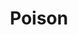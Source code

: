 ---
title: "Poison"
summary: "Hair / Glam Metal band from Mechanicsburg, Pennsylvania . Poison is well known success in the mid 1980s to early 1990s. A few iconic songs by Poison are ''Nothin' But a Good Time'' and ''Every Rose Has Its Thorn'', which both appeared on the album . Fan club: Matt Smith of was a member of Poison before they got signed."
image: "poison.jpg"
apple_music_artist_url: "https://music.apple.com/gb/artist/poison/490189"
---